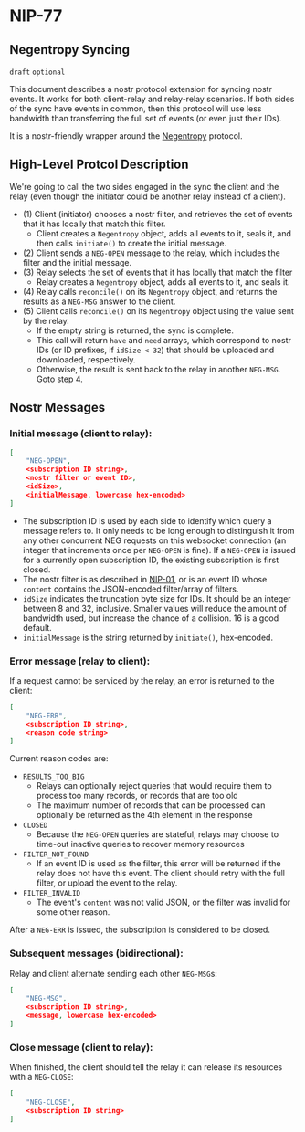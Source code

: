 NIP-77
======

Negentropy Syncing
------------------

`draft` `optional`

This document describes a nostr protocol extension for syncing nostr events. It works for both client-relay and relay-relay scenarios. If both sides of the sync have events in common, then this protocol will use less bandwidth than transferring the full set of events (or even just their IDs).

It is a nostr-friendly wrapper around the [Negentropy](https://github.com/hoytech/negentropy) protocol.

## High-Level Protcol Description

We're going to call the two sides engaged in the sync the client and the relay (even though the initiator could be another relay instead of a client).

* (1) Client (initiator) chooses a nostr filter, and retrieves the set of events that it has locally that match this filter.
  * Client creates a `Negentropy` object, adds all events to it, seals it, and then calls `initiate()` to create the initial message.
* (2) Client sends a `NEG-OPEN` message to the relay, which includes the filter and the initial message.
* (3) Relay selects the set of events that it has locally that match the filter
  * Relay creates a `Negentropy` object, adds all events to it, and seals it.
* (4) Relay calls `reconcile()` on its `Negentropy` object, and returns the results as a `NEG-MSG` answer to the client.
* (5) Client calls `reconcile()` on its `Negentropy` object using the value sent by the relay.
  * If the empty string is returned, the sync is complete.
  * This call will return `have` and `need` arrays, which correspond to nostr IDs (or ID prefixes, if `idSize < 32`) that should be uploaded and downloaded, respectively.
  * Otherwise, the result is sent back to the relay in another `NEG-MSG`. Goto step 4.

## Nostr Messages

### Initial message (client to relay):

```json
[
    "NEG-OPEN",
    <subscription ID string>,
    <nostr filter or event ID>,
    <idSize>,
    <initialMessage, lowercase hex-encoded>
]
```

* The subscription ID is used by each side to identify which query a message refers to. It only needs to be long enough to distinguish it from any other concurrent NEG requests on this websocket connection (an integer that increments once per `NEG-OPEN` is fine). If a `NEG-OPEN` is issued for a currently open subscription ID, the existing subscription is first closed.
* The nostr filter is as described in [NIP-01](https://github.com/nostr-protocol/nips/blob/master/01.md), or is an event ID whose `content` contains the JSON-encoded filter/array of filters.
* `idSize` indicates the truncation byte size for IDs. It should be an integer between 8 and 32, inclusive. Smaller values will reduce the amount of bandwidth used, but increase the chance of a collision. 16 is a good default.
* `initialMessage` is the string returned by `initiate()`, hex-encoded.

### Error message (relay to client):

If a request cannot be serviced by the relay, an error is returned to the client:

```json
[
    "NEG-ERR",
    <subscription ID string>,
    <reason code string>
]
```

Current reason codes are:

* `RESULTS_TOO_BIG`
  * Relays can optionally reject queries that would require them to process too many records, or records that are too old
  * The maximum number of records that can be processed can optionally be returned as the 4th element in the response
* `CLOSED`
  * Because the `NEG-OPEN` queries are stateful, relays may choose to time-out inactive queries to recover memory resources
* `FILTER_NOT_FOUND`
  * If an event ID is used as the filter, this error will be returned if the relay does not have this event. The client should retry with the full filter, or upload the event to the relay.
* `FILTER_INVALID`
  * The event's `content` was not valid JSON, or the filter was invalid for some other reason.

After a `NEG-ERR` is issued, the subscription is considered to be closed.

### Subsequent messages (bidirectional):

Relay and client alternate sending each other `NEG-MSG`s:

```json
[
    "NEG-MSG",
    <subscription ID string>,
    <message, lowercase hex-encoded>
]
```

### Close message (client to relay):

When finished, the client should tell the relay it can release its resources with a `NEG-CLOSE`:

```json
[
    "NEG-CLOSE",
    <subscription ID string>
]
```
